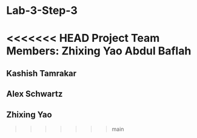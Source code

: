 
# Lab-3-Step-3
<<<<<<< HEAD
Project Team Members: 
Zhixing Yao
Abdul Baflah
=======

## Kashish Tamrakar
## Alex Schwartz
## Zhixing Yao

>>>>>>> main
